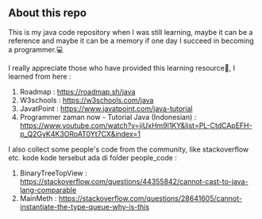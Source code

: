 ## About this repo

This is my java code repository when I was still learning, maybe it can be a reference and maybe it can be a memory if one day I succeed in becoming a programmer.💻 

I really appreciate those who have provided this learning resource👏, I learned from here :
1. Roadmap : https://roadmap.sh/java
2. W3schools : https://w3schools.com/java
3. JavatPoint : https://www.javatpoint.com/java-tutorial
4. Programmer zaman now - Tutorial Java (Indonesian) : https://www.youtube.com/watch?v=jiUxHm9l1KY&list=PL-CtdCApEFH-p_Q2GyK4K3ORoAT0Yt7CX&index=1

I also collect some people's code from the community, like stackoverflow etc. kode kode tersebut ada di folder people_code :
1. BinaryTreeTopView : https://stackoverflow.com/questions/44355842/cannot-cast-to-java-lang-comparable
2. MainMeth : https://stackoverflow.com/questions/28641605/cannot-instantiate-the-type-queue-why-is-this